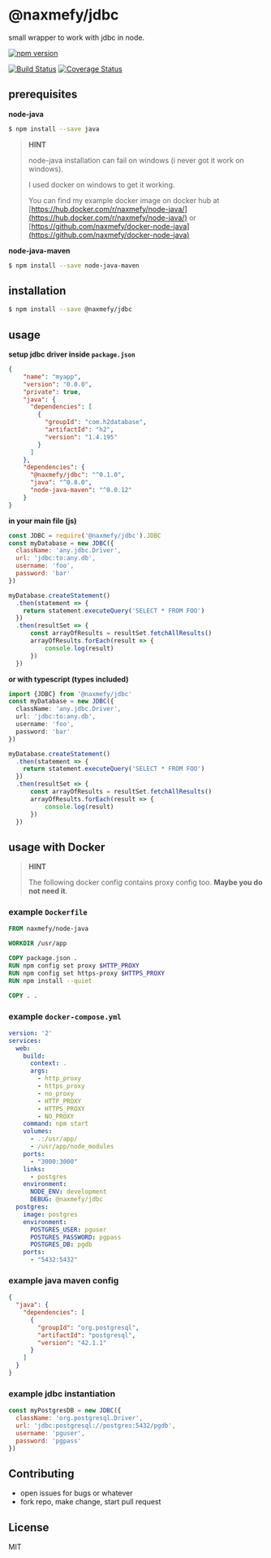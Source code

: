 # @naxmefy/jdbc

small wrapper to work with jdbc in node.

[![npm version](https://badge.fury.io/js/%40naxmefy%2Fjdbc.svg)](https://badge.fury.io/js/%40naxmefy%2Fjdbc)

[![Build Status](https://www.travis-ci.org/naxmefy/node-jdbc.svg?branch=master)](https://www.travis-ci.org/naxmefy/node-jdbc)
[![Coverage Status](https://coveralls.io/repos/github/naxmefy/node-jdbc/badge.svg?branch=master)](https://coveralls.io/github/naxmefy/node-jdbc?branch=master)

## prerequisites

**node-java**

```bash
$ npm install --save java
```

> **HINT**
>
> node-java installation can fail on windows 
> (i never got it work on windows).
>
> I used docker on windows to get it working.
>
> You can find my example docker image on docker hub at
> [https://hub.docker.com/r/naxmefy/node-java/](https://hub.docker.com/r/naxmefy/node-java/)
> or
> [https://github.com/naxmefy/docker-node-java](https://github.com/naxmefy/docker-node-java)

**node-java-maven**

```bash
$ npm install --save node-java-maven
```

## installation

```bash
$ npm install --save @naxmefy/jdbc
```

## usage

**setup jdbc driver inside ```package.json```**

```json
{
    "name": "myapp",
    "version": "0.0.0",
    "private": true,
    "java": {
      "dependencies": [
        {
          "groupId": "com.h2database",
          "artifactId": "h2",
          "version": "1.4.195"
        }
      ]
    },
    "dependencies": {
      "@naxmefy/jdbc": "^0.1.0",
      "java": "^0.8.0",
      "node-java-maven": "^0.0.12"
    }
}
```

**in your main file (js)**

```javascript
const JDBC = require('@naxmefy/jdbc').JDBC
const myDatabase = new JDBC({
  className: 'any.jdbc.Driver',
  url: 'jdbc:to:any.db',
  username: 'foo',
  password: 'bar'
})

myDatabase.createStatement()
  .then(statement => {
    return statement.executeQuery('SELECT * FROM FOO')
  })
  .then(resultSet => {
      const arrayOfResults = resultSet.fetchAllResults()
      arrayOfResults.forEach(result => {
          console.log(result)
      })
  })
```

**or with typescript (types included)**
```typescript
import {JDBC} from '@naxmefy/jdbc'
const myDatabase = new JDBC({
  className: 'any.jdbc.Driver',
  url: 'jdbc:to:any.db',
  username: 'foo',
  password: 'bar'
})

myDatabase.createStatement()
  .then(statement => {
    return statement.executeQuery('SELECT * FROM FOO')
  })
  .then(resultSet => {
      const arrayOfResults = resultSet.fetchAllResults()
      arrayOfResults.forEach(result => {
          console.log(result)
      })
  })
```

## usage with Docker

> **HINT**
>
> The following docker config contains proxy config too.
> **Maybe you do not need it**.

### example ``` Dockerfile ```

```dockerfile
FROM naxmefy/node-java

WORKDIR /usr/app

COPY package.json .
RUN npm config set proxy $HTTP_PROXY
RUN npm config set https-proxy $HTTPS_PROXY
RUN npm install --quiet

COPY . .
```

### example ``` docker-compose.yml ```

```yaml
version: '2'
services:
  web:
    build:
      context: .
      args:
        - http_proxy
        - https_proxy
        - no_proxy
        - HTTP_PROXY
        - HTTPS_PROXY
        - NO_PROXY
    command: npm start
    volumes:
      - .:/usr/app/
      - /usr/app/node_modules
    ports:
      - "3000:3000"
    links:
      - postgres
    environment:
      NODE_ENV: development
      DEBUG: @naxmefy/jdbc
  postgres:
    image: postgres
    environment:
      POSTGRES_USER: pguser
      POSTGRES_PASSWORD: pgpass
      POSTGRES_DB: pgdb
    ports:
      - "5432:5432"
```

### example java maven config

```json
{
  "java": {
    "dependencies": [
      {
        "groupId": "org.postgresql",
        "artifactId": "postgresql",
        "version": "42.1.1"
      }
    ]
  }
}
```

### example jdbc instantiation

```javascript
const myPostgresDB = new JDBC({
  className: 'org.postgresql.Driver',
  url: 'jdbc:postgresql://postgres:5432/pgdb',
  username: 'pguser',
  password: 'pgpass'
})
```

## Contributing

* open issues for bugs or whatever
* fork repo, make change, start pull request

## License

MIT

